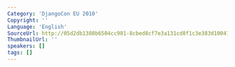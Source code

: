 ```yaml
---
Category: 'DjangoCon EU 2010'
Copyright: ''
Language: 'English'
SourceUrl: http://05d2db1380b6504cc981-8cbed8cf7e3a131cd8f1c3e383d10041.r93.cf2.rackcdn.com/djangocon-eu-2010/Djangoconeu-BenotChesneauRelaxYourProjectWithCouchDB295.flv
ThumbnailUrl: ''
speakers: []
tags: []
---
```


